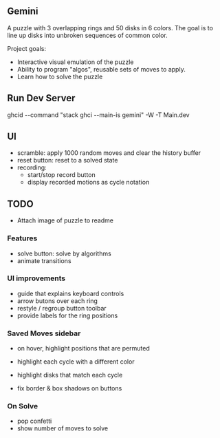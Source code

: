 ## Gemini 
A puzzle with 3 overlapping rings and 50 disks in 6 colors. The goal is to line up disks into unbroken sequences of common color.

Project goals:
- Interactive visual emulation of the puzzle
- Ability to program "algos", reusable sets of moves to apply.
- Learn how to solve the puzzle

## Run Dev Server
ghcid --command "stack ghci --main-is gemini" -W -T Main.dev

## UI
- scramble: apply 1000 random moves and clear the history buffer
- reset button: reset to a solved state
- recording:
    - start/stop record button
    - display recorded motions as cycle notation

## TODO
- Attach image of puzzle to readme

### Features
- solve button: solve by algorithms
- animate transitions

### UI improvements
- guide that explains keyboard controls
- arrow butons over each ring
- restyle / regroup button toolbar
- provide labels for the ring positions

### Saved Moves sidebar
- on hover, highlight positions that are permuted
- highlight each cycle with a different color
- highlight disks that match each cycle

- fix border & box shadows on buttons


### On Solve
- pop confetti 
- show number of moves to solve
